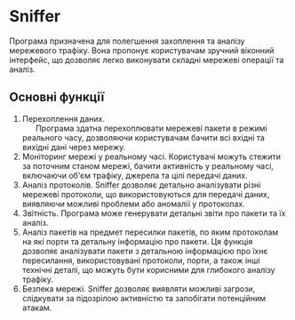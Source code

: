 # Sniffer
Програма призначена  для полегшення захоплення та аналізу мережевого трафіку. Вона пропонує користувачам зручний віконний інтерфейс, що дозволяє легко виконувати складні мережеві операції та аналіз.
## Основні функції
1. Перехоплення даних.\
$~~~~~~$Програма здатна перехоплювати мережеві пакети в режимі реального часу, дозволяючи користувачам бачити всі вхідні та вихідні дані через мережу.
2. Моніторинг мережі у реальному часі.
     Користувачі можуть стежити за поточним станом мережі, бачити активність у реальному часі, включаючи об'єм трафіку, джерела та цілі передачі даних.
3. Аналіз протоколів.
     Sniffer дозволяє детально аналізувати різні мережеві протоколи, що використовуються для передачі даних, виявляючи можливі проблеми або аномалії у протоколах.
4. Звітність.
     Програма може генерувати детальні звіти про пакети та їх аналіз.
5. Аналіз пакетів на предмет пересилки пакетів, по яким протоколам на які порти та детальну інформацію про пакети.
     Ця функція дозволяє аналізувати пакети з детальною інформацією про їхнє пересилання, використовувані протоколи, порти, а також інші технічні деталі, що можуть бути корисними для глибокого аналізу трафіку.
6. Безпека мережі.
     Sniffer дозволяє виявляти можливі загрози, слідкувати за підозрілою активністю та запобігати потенційним атакам.  
